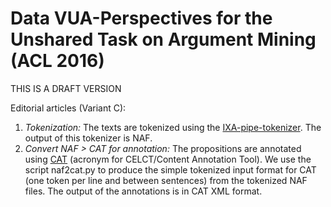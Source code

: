 # Data VUA-Perspectives for the Unshared Task on Argument Mining (ACL 2016)

THIS IS A DRAFT VERSION

Editorial articles (Variant C):

1. *Tokenization:* The texts are tokenized using the [IXA-pipe-tokenizer](https://github.com/ixa-ehu/ixa-pipe-tok). The output of this tokenizer is NAF.
2. *Convert NAF > CAT for annotation:* The propositions are annotated using [CAT](https://dh.fbk.eu/resources/cat-content-annotation-tool) (acronym for CELCT/Content Annotation Tool). We use the script naf2cat.py to produce the simple tokenized input format for CAT (one token per line and <EOS> between sentences) from the tokenized NAF files. The output of the annotations is in CAT XML format.
